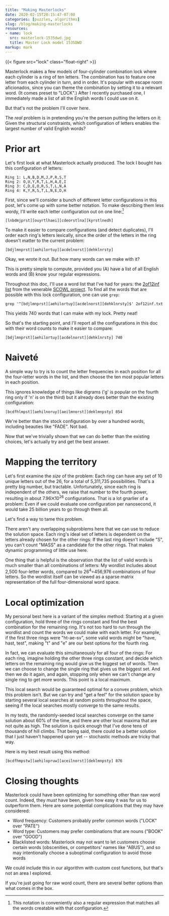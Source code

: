 ```yaml
---
title: "Making Masterlocks"
date: 2020-02-15T20:15:47-07:00
categories: [puzzles, algorithms]
slug: /blog/making-masterlocks
resources:
- name: lock
  src: masterlock-1535dwd.jpg
  title: Master Lock model 1535DWD
markup: mark
---
```

{{< figure src="lock" class="float-right" >}}

Masterlock makes a few models of four-cylinder combination lock where each cylinder is a ring of ten letters. The combination has to feature one letter from each cylinder in turn, and in order. It's popular with escape room aficionados, since you can theme the combination by setting it to a relevant word. (It comes preset to "LOCK".) After I recently purchased one, I immediately made a list of all the English words I could use on it.

But that's not the problem I'll cover here.

The _real_ problem is in pretending you're the person putting the letters on it: Given the structural constraints, which configuration of letters enables the largest number of valid English words?

# Prior art

Let's first look at what Masterlock actually produced. The lock I bought has this configuration of letters:

```
Ring 1: L,N,B,D,M,J,P,R,S,T
Ring 2: O,U,Y,R,T,L,H,A,E,I
Ring 3: C,D,E,O,R,S,T,L,N,A
Ring 4: K,Y,R,S,T,L,N,E,D,H
```

First, since we'll consider a bunch of different letter configurations in this post, let's come up with some better notation. To make describing them less wordy, I'll write each letter configuration out on one line:[^notation]

[^notation]: This notation is conveniently also a regular expression that matches all the words creatable with that configuration.

```
[lnbdmjprst][ouyrtlhaei][cdeorstlna][kyrstlnedh]
```

To make it easier to compare configurations (and detect duplicates), I'll order each ring's letters lexically, since the order of the letters in the ring doesn't matter to the current problem:

```
[bdjlmnprst][aehilortuy][acdelnorst][dehklnrsty]
```

Okay, we wrote it out. But how many words can we make with it?

This is pretty simple to compute, provided you (A) have a list of all English words and (B) know your regular expressions.

Throughout this doc, I'll use a word list that I've had for years: the [2of12inf list][2of12inf] from the venerable [SCOWL project][SCOWL]. To find all the words that are possible with this lock configuration, one can use `grep`:

```
grep '^[bdjlmnprst][aehilortuy][acdelnorst][dehklnrsty]$' 2of12inf.txt
```

This yields 740 words that I can make with my lock. Pretty neat!

So that's the starting point, and I'll report all the configurations in this doc with their word counts to make it easier to compare:

```
[bdjlmnprst][aehilortuy][acdelnorst][dehklnrsty] 740
```

[2of12inf]: http://wordlist.aspell.net/12dicts-readme/#2of12inf
[SCOWL]: http://wordlist.aspell.net/

# Naiveté

A simple way to try is to count the letter frequencies in each position for all the four-letter words in the list, and then choose the ten most popular letters in each position.

This ignores knowledge of things like digrams ('g' is popular on the fourth ring only if 'n' is on the third) but it already does better than the existing configuration:

```
[bcdfhlmpst][aehilnoruy][aeilmnorst][deklmnpsty] 854
```

We're better than the stock configuration by over a hundred words, including beauties like "FADE". Not bad.

Now that we've trivially shown that we can do better than the existing choices, let's actually try and get the best answer.

# Mapping the territory

Let's first examine the _size_ of the problem: Each ring can have any set of 10 unique letters out of the 26, for a total of 5,311,735 possibilities. That's a pretty big number, but tractable. Unfortunately, since each ring is independent of the others, we raise that number to the fourth power, resulting in about 7.96⨉10<sup>26</sup> configurations. That is a lot gnarlier of a problem: Even if we could evaluate one configuration per nanosecond, it would take 25 billion years to go through them all.

Let's find a way to tame this problem.

There aren't any overlapping subproblems here that we can use to reduce the solution space. Each ring's ideal set of letters is dependent on the letters already chosen for the other rings: If the last ring doesn't include "S", you can't count "MASS" as a candidate for the other rings. That makes dynamic programming of little use here.

One thing that _is_ helpful is the observation that the list of valid words is much smaller than all combinations of letters: My wordlist includes about 2,500 four-letter words, compared to 26<sup>4</sup>=456,976 combinations of four letters. So the wordlist itself can be viewed as a sparse matrix representation of the full four-dimensional word space.

# Local optimization

My personal best here is a variant of the simplex method: Starting at a given configuration, hold three of the rings constant and find the best combination for the remaining ring. It's not too hard to run through the wordlist and count the words we could make with each letter. For example, if the first three rings were "ht-ae-sv", some valid words might be "have, hast, test", making "t" and "e" are our best options for the fourth ring.

In fact, we can evaluate this simultaneously for all four of the rings: For each ring, imagine holding the other three rings constant, and decide which letters on the remaining ring would give us the biggest set of words. Then we can choose to change the single ring that gives us the biggest set. And then we do it again, and again, stopping only when we can't change any single ring to get more words. This point is a local maximum.

This local search would be guaranteed optimal for a convex problem, which this problem isn't. But we can try and "get a feel" for the solution space by starting several local searches at random points throughout the space, seeing if the local searches mostly converge to the same results.

In my tests, the randomly-seeded local searches converge on the same solution about 60% of the time, and there are other local maxima that are not quite as high. The solution is quick enough that I've done tens of thousands of hill climbs. That being said, there could be a better solution that I just haven't happened upon yet -- stochastic methods are tricky that way.

Here is my best result using this method:

```
[bcdfhmpstw][aehilopruw][aceilnorst][deklmnpsty] 876
```

# Closing thoughts

Masterlock could have been optimizing for something other than raw word count. Indeed, they _must_ have been, given how easy it was for us to outperform them. Here are some potential complications that they may have considered:

- Word frequency: Customers probably prefer common words ("LOCK" over "PATE")
- Word type: Customers may prefer combinations that are nouns ("BOOK" over "GOOD")
- Blacklisted words: Masterlock may not want to let customers choose certain words (obscenities, or competitors' names like "ABUS"), and so may intentionally choose a suboptimal configuration to avoid those words

We could include this in our algorithm with custom cost functions, but that's not an area I explored.

If you're just going for raw word count, there are several better options than what comes in the box.
